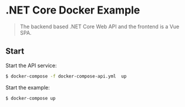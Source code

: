 # .NET Core Docker Example

> The backend based .NET Core Web API and the frontend is a Vue SPA.

## Start

Start the API service:
```bash
$ docker-compose -f docker-compose-api.yml  up
```

Start the example:
```bash
$ docker-compose up
```